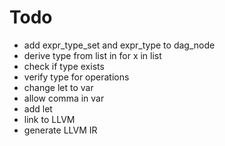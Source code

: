 # Todo
* add expr_type_set and expr_type to dag_node
* derive type from list in for x in list
* check if type exists
* verify type for operations
* change let to var
* allow comma in var
* add let
* link to LLVM
* generate LLVM IR